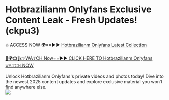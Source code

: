 # Hotbrazilianm Onlyfans Exclusive Content Leak - Fresh Updates! (ckpu3)

🔥 ACCESS NOW 🌍==►► <a href="https://tinyurl.com/kvy9nzfs" rel="nofollow">Hotbrazilianm Onlyfans Latest Collection</a>
<br><br>
[🔴🌍📺📱👉WA𝚃CH Now==►► CLICK HERE TO Hotbrazilianm Onlyfans 𝚆𝙰𝚃𝙲𝙷 NOW](https://tinyurl.com/kvy9nzfs)
<br><br>
Unlock Hotbrazilianm Onlyfans's private videos and photos today! Dive into the newest 2025 content updates and explore exclusive material you won’t find anywhere else.
<br>
<a href="https://tinyurl.com/kvy9nzfs" rel="nofollow" data-target="animated-image.originalLink"><img src="https://camo.githubusercontent.com/8a4f000d20f83aca3bf7ec5f350d767afa0574a8a352519fd8cfa583a6f93a33/68747470733a2f2f692e696d6775722e636f6d2f644a486b345a712e676966" data-canonical-src="https://i.imgur.com/dJHk4Zq.gif" style="max-width: 100%; display: inline-block;" data-target="animated-image.originalImage"></a>
<br>
